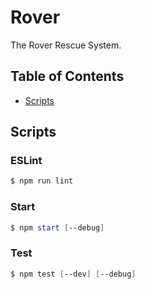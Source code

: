 # Rover
The Rover Rescue System.

## Table of Contents
* [Scripts](#scripts)

## Scripts
### ESLint
```powershell
$ npm run lint
```

### Start
```powershell
$ npm start [--debug]
```

### Test
```powershell
$ npm test [--dev] [--debug]
```
